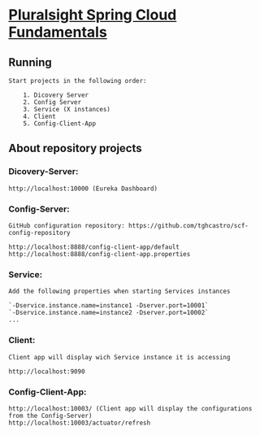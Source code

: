 # [Pluralsight Spring Cloud Fundamentals](https://app.pluralsight.com/library/courses/spring-cloud-fundamentals)

## Running

	Start projects in the following order: 

		1. Dicovery Server 
		2. Config Server
		3. Service (X instances)
		4. Client
		5. Config-Client-App

## About repository projects

### Dicovery-Server: 

	http://localhost:10000 (Eureka Dashboard)

### Config-Server: 

	GitHub configuration repository: https://github.com/tghcastro/scf-config-repository

	http://localhost:8888/config-client-app/default
	http://localhost:8888/config-client-app.properties


### Service: 

	Add the following properties when starting Services instances
	
	`-Dservice.instance.name=instance1 -Dserver.port=10001`
	`-Dservice.instance.name=instance2 -Dserver.port=10002`
	...
	
### Client: 

	Client app will display wich Service instance it is accessing
	
	http://localhost:9090
	
### Config-Client-App: 

	http://localhost:10003/ (Client app will display the configurations from the Config-Server)
	http://localhost:10003/actuator/refresh